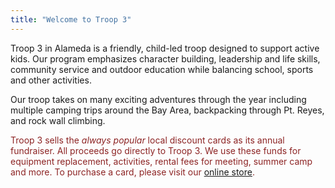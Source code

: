 ```yaml
---
title: "Welcome to Troop 3"
---
```


Troop 3 in Alameda is a friendly, child-led troop designed to support active kids. Our program emphasizes character building, leadership and life skills, community service and outdoor education while balancing school, sports and other activities.

Our troop takes on many exciting adventures through the year including multiple camping trips around the Bay Area, backpacking through Pt. Reyes, and rock wall climbing.

<span style="color: #8d2424;">Troop 3 sells the *always popular* local discount cards as its annual fundraiser. All proceeds go directly to Troop 3. We use these funds for equipment replacement, activities, rental fees for meeting, summer camp and more. To purchase a card, please visit our [online store](https://alameda-bsa-troop-3.square.site).</span>